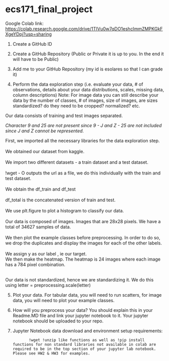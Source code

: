 # ecs171_final_project

Google Colab link: https://colab.research.google.com/drive/1TIVu0w7qDO1eshcImmZMPKGkFXgeYDpj?usp=sharing

1. Create a GitHub ID

2. Create a GitHub Repository (Public or Private it is up to you. In the end it will have to be Public)

3. Add me to your GitHub Repository (my id is esolares so that I can grade it)

4. Perform the data exploration step (i.e. evaluate your data, # of observations, details about your data distributions, scales, missing data, column descriptions) Note: For image data you can still describe your data by the number of classes, # of images, size of images, are sizes standardized? do they need to be cropped? normalized? etc.

Our data consists of training and test images separated.

*Character 9 and 25 are not present since 9 - J and Z - 25 are not included since J and Z cannot be represented.*

First, we imported all the necessary libraries for the data exploration step.
<br><br>
We obtained our dataset from kaggle.
<br><br>
We import two different datasets - a train dataset and a test dataset.
<br><br>
!wget - O outputs the url as a file, we do this individually with the train and test dataset.
<br><br>
We obtain the df_train and df_test
<br><br>
df_total is the concatenated version of train and test.
<br><br>
We use plt.figure to plot a histogram to classify our data.
<br><br>
Our data is composed of images. Images that are 28x28 pixels. We have a total of 34627 samples of data. 
<br><br>
We then plot the example classes before preprocessing. In order to do so, we drop the duplicates and display the images for each of the other labels.
<br><br>
We assign y as our label , ie our target.
<br>
We then make the heatmap. The heatmap is 24 images where each image has a 784 pixel combination. 
<br><br>

Our data is not standardized, hence we are standardizing it.
We do this using letter = preprocessing.scale(letter)

5. Plot your data. For tabular data, you will need to run scatters, for image data, you will need to plot your example classes.



6. How will you preprocess your data? You should explain this in your Readme.MD file and link your jupyter notebook to it. Your jupyter notebook should be uploaded to your repo.



7. Jupyter Notebook data download and environment setup requirements: 



              !wget !unzip like functions as well as !pip install functions for non standard libraries not available in colab are required to be in the top section of your jupyter lab notebook. Please see HW2 & HW3 for examples.
